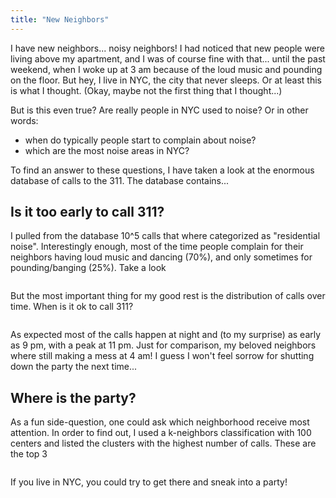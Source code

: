 ```yaml
---
title: "New Neighbors"
---
```


I have new neighbors... noisy neighbors! I had noticed that new people were living above my apartment, and I was of course fine with that... until the past weekend, when I woke up at 3 am because of the loud music and pounding on the floor. But hey, I live in NYC, the city that never sleeps. Or at least this is what I thought. (Okay, maybe not the first thing that I thought...)

But is this even true? Are really people in NYC used to noise? Or in other words:
* when do typically people start to complain about noise?
* which are the most noise areas in NYC?

To find an answer to these questions, I have taken a look at the enormous database of calls to the 311.
The database contains...

## Is it too early to call 311?

I pulled from the database 10^5 calls that where categorized as "residential noise". Interestingly enough, most of the time people complain for their neighbors having loud music and dancing (70%), and only sometimes for pounding/banging (25%). Take a look

<img src="https://gt987.github.io/assets/images/calls_dist.png" alt="">

But the most important thing for my good rest is the distribution of calls over time. When is it ok to call 311?

<img src="https://gt987.github.io/assets/images/calls_hist.png" alt="">

As expected most of the calls happen at night and (to my surprise) as early as 9 pm, with a peak at 11 pm.
Just for comparison, my beloved neighbors where still making a mess at 4 am! I guess I won't feel sorrow for shutting down the party the next time...

## Where is the party?

As a fun side-question, one could ask which neighborhood receive most attention. In order to find out, I used a k-neighbors classification with 100 centers and listed the clusters with the highest number of calls. These are the top 3

<img src="https://gt987.github.io/assets/images/noisy.png" alt="">

If you live in NYC, you could try to get there and sneak into a party!
